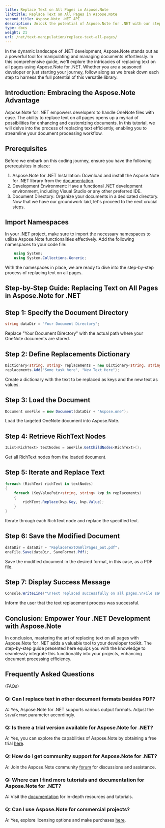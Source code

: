 ```yaml
---
title: Replace Text on All Pages in Aspose.Note
linktitle: Replace Text on All Pages in Aspose.Note
second_title: Aspose.Note .NET API
description: Unlock the potential of Aspose.Note for .NET with our step-by-step guide on replacing text across all pages. Streamline document processing effortlessly.
type: docs
weight: 21
url: /net/text-manipulation/replace-text-all-pages/
---
```

In the dynamic landscape of .NET development, Aspose.Note stands out as a powerful tool for manipulating and managing documents effortlessly. In this comprehensive guide, we'll explore the intricacies of replacing text on all pages using Aspose.Note for .NET. Whether you are a seasoned developer or just starting your journey, follow along as we break down each step to harness the full potential of this versatile library.
## Introduction: Embracing the Aspose.Note Advantage
Aspose.Note for .NET empowers developers to handle OneNote files with ease. The ability to replace text on all pages opens up a myriad of possibilities for enhancing and customizing documents. In this tutorial, we will delve into the process of replacing text efficiently, enabling you to streamline your document processing workflow.
## Prerequisites
Before we embark on this coding journey, ensure you have the following prerequisites in place:
1. Aspose.Note for .NET Installation: Download and install the Aspose.Note for .NET library from the [documentation](https://reference.aspose.com/note/net/).
2. Development Environment: Have a functional .NET development environment, including Visual Studio or any other preferred IDE.
3. Document Directory: Organize your documents in a dedicated directory.
Now that we have our groundwork laid, let's proceed to the next crucial steps.
## Import Namespaces
In your .NET project, make sure to import the necessary namespaces to utilize Aspose.Note functionalities effectively. Add the following namespaces to your code file:
```csharp
    using System;
    using System.Collections.Generic;
```
With the namespaces in place, we are ready to dive into the step-by-step process of replacing text on all pages.
## Step-by-Step Guide: Replacing Text on All Pages in Aspose.Note for .NET
## Step 1: Specify the Document Directory
```csharp
string dataDir = "Your Document Directory";
```
Replace "Your Document Directory" with the actual path where your OneNote documents are stored.
## Step 2: Define Replacements Dictionary
```csharp
Dictionary<string, string> replacements = new Dictionary<string, string>();
replacements.Add("Some task here", "New Text Here");
```
Create a dictionary with the text to be replaced as keys and the new text as values.
## Step 3: Load the Document
```csharp
Document oneFile = new Document(dataDir + "Aspose.one");
```
Load the targeted OneNote document into Aspose.Note.
## Step 4: Retrieve RichText Nodes
```csharp
IList<RichText> textNodes = oneFile.GetChildNodes<RichText>();
```
Get all RichText nodes from the loaded document.
## Step 5: Iterate and Replace Text
```csharp
foreach (RichText richText in textNodes)
{
    foreach (KeyValuePair<string, string> kvp in replacements)
    {
        richText.Replace(kvp.Key, kvp.Value);
    }
}
```
Iterate through each RichText node and replace the specified text.
## Step 6: Save the Modified Document
```csharp
dataDir = dataDir + "ReplaceTextOnAllPages_out.pdf";
oneFile.Save(dataDir, SaveFormat.Pdf);
```
Save the modified document in the desired format, in this case, as a PDF file.
## Step 7: Display Success Message
```csharp
Console.WriteLine("\nText replaced successfully on all pages.\nFile saved at " + dataDir);
```
Inform the user that the text replacement process was successful.
## Conclusion: Empower Your .NET Development with Aspose.Note
In conclusion, mastering the art of replacing text on all pages with Aspose.Note for .NET adds a valuable tool to your developer toolkit. The step-by-step guide presented here equips you with the knowledge to seamlessly integrate this functionality into your projects, enhancing document processing efficiency.
## Frequently Asked Questions
 (FAQs)
### Q: Can I replace text in other document formats besides PDF?
A: Yes, Aspose.Note for .NET supports various output formats. Adjust the `SaveFormat` parameter accordingly.
### Q: Is there a trial version available for Aspose.Note for .NET?
A: Yes, you can explore the capabilities of Aspose.Note by obtaining a free trial [here](https://releases.aspose.com/).
### Q: How do I get community support for Aspose.Note for .NET?
A: Join the Aspose.Note community [forum](https://forum.aspose.com/c/note/28) for discussions and assistance.
### Q: Where can I find more tutorials and documentation for Aspose.Note for .NET?
A: Visit the [documentation](https://reference.aspose.com/note/net/) for in-depth resources and tutorials.
### Q: Can I use Aspose.Note for commercial projects?
A: Yes, explore licensing options and make purchases [here](https://purchase.aspose.com/buy).